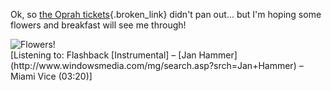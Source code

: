 Ok, so [the Oprah tickets](http://dotnetweblogs.com/duncanma/posts/6681.aspx){.broken_link} didn't pan out... but I'm hoping some flowers and breakfast will see me through!

<img src="http://www.duncanmackenzie.net/DSC00104.JPG" alt="Flowers!" border="0" />

<div class="media">
  [Listening to: Flashback [Instrumental] &#8211; [Jan Hammer](http://www.windowsmedia.com/mg/search.asp?srch=Jan+Hammer) &#8211; Miami Vice (03:20)]
</div>